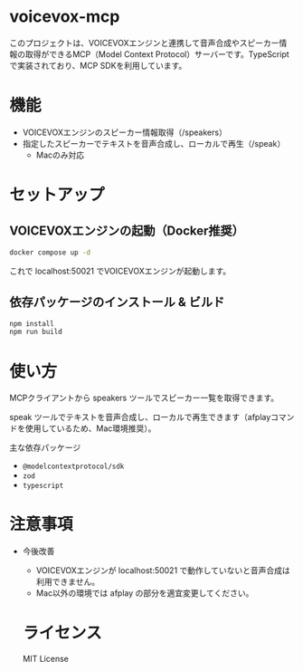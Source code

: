 # voicevox-mcp

このプロジェクトは、VOICEVOXエンジンと連携して音声合成やスピーカー情報の取得ができるMCP（Model Context Protocol）サーバーです。TypeScriptで実装されており、MCP SDKを利用しています。

# 機能
- VOICEVOXエンジンのスピーカー情報取得（/speakers）
- 指定したスピーカーでテキストを音声合成し、ローカルで再生（/speak）
  - Macのみ対応

# セットアップ

## VOICEVOXエンジンの起動（Docker推奨）

```sh
docker compose up -d
```

これで localhost:50021 でVOICEVOXエンジンが起動します。


## 依存パッケージのインストール & ビルド

```sh
npm install
npm run build 
```



# 使い方

MCPクライアントから speakers ツールでスピーカー一覧を取得できます。

speak ツールでテキストを音声合成し、ローカルで再生できます（afplayコマンドを使用しているため、Mac環境推奨）。

主な依存パッケージ

- `@modelcontextprotocol/sdk`
- `zod`
- `typescript`


# 注意事項

- 今後改善
  - VOICEVOXエンジンが localhost:50021 で動作していないと音声合成は利用できません。
  - Mac以外の環境では afplay の部分を適宜変更してください。


  # ライセンス

  MIT License